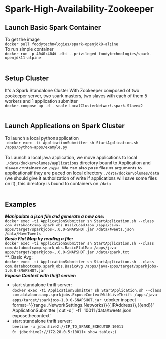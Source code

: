 # Spark-High-Availability-Zookeeper
## Launch Basic Spark Container
To get the image<br/>
`docker pull foodytechnologies/spark-openjdk8-alpine`<br/>
To run simple container<br/>
`docker run -p 4040:4040 -dti --privileged foodytechnologies/spark-openjdk11-alpine`<br/>
<br/>
## Setup Cluster
It's a Spark Standalone Cluster With Zookeeper composed of two zookeeper server, two spark masters, two slaves with each of them 5 workers and 1 application submitter<br/>
`docker-compose up -d --scale LocalClusterNetwork.spark.Slave=2`<br/>
<br/>
## Launch Applications on Spark Cluster
To launch a local python application<br/>
` docker exec -ti ApplicationSubmitter sh StartApplication.sh /apps/python-apps/example.py`<br/>
<br/>
To Launch a local java application, we move applications to local `./data/dockervolumes/applications` directory bound to Application and slaves containers on `/apps`. We can also pass files as arguments to applicationsif they are placed on local directory `./data/dockervolumes/data` (we should give it authorization of write if applications will save some files on it), this directory is bound to containers on `/data` <br/><br/>
## Examples
**_Manipulate a json file and generate a new one:_**<br/> `docker exec -ti ApplicationSubmitter sh StartApplication.sh --class  com.databootcamp.sparkjobs.BasicLoadJson /apps/java-apps/target/sparkjobs-1.0.0-SNAPSHOT.jar /data/tweets.json /data/HaveTweets`<br/>
**_Basic Flat Map by reading a file:_**<br/>`docker exec -ti ApplicationSubmitter sh StartApplication.sh --class  com.databootcamp.sparkjobs.BasicFlatMap /apps/java-apps/target/sparkjobs-1.0.0-SNAPSHOT.jar /data/spark.txt`<br/>
**_Basic Avg: <br/>`docker exec -ti ApplicationSubmitter sh StartApplication.sh --class  com.databootcamp.sparkjobs.BasicAvg /apps/java-apps/target/sparkjobs-1.0.0-SNAPSHOT.jar`<br/>
**_Expose Context with thrift server:_**<br/>
- start standalone thrift server:<br/>`docker exec -ti ApplicationSubmitter sh StartApplication.sh --class com.databootcamp.sparkjobs.ExposeContextWithLiveThrift /apps/java-apps/target/sparkjobs-1.0.0-SNAPSHOT.jar \`docker inspect --format='{{range .NetworkSettings.Networks}}{{.IPAddress}},{{end}}' ApplicationSubmitter | cut -d',' -f1\` 10011 /data/tweets.json exposethecontext`<br/>
- start standalone thrift server:<br/>
`beeline -u jdbc:hive2://IP_TO_SPARK_EXECUTOR:10011`<br/>
`0: jdbc:hive2://172.28.0.5:10011> show tables;)`<br/>
